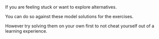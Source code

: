 If you are feeling stuck or want to explore alternatives. 

You can do so against these model solutions for the exercises.

However try solving them on your own first to not cheat yourself out of a learning experience.

